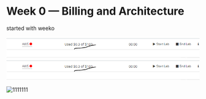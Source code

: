 # Week 0 — Billing and Architecture

started with weeko


![google ](assets/billing.PNG)
![dkjbfdjabf](/journal/assets/billing.PNG)

![1111111](/assets/billing.PNG "aejhfaehdf")
